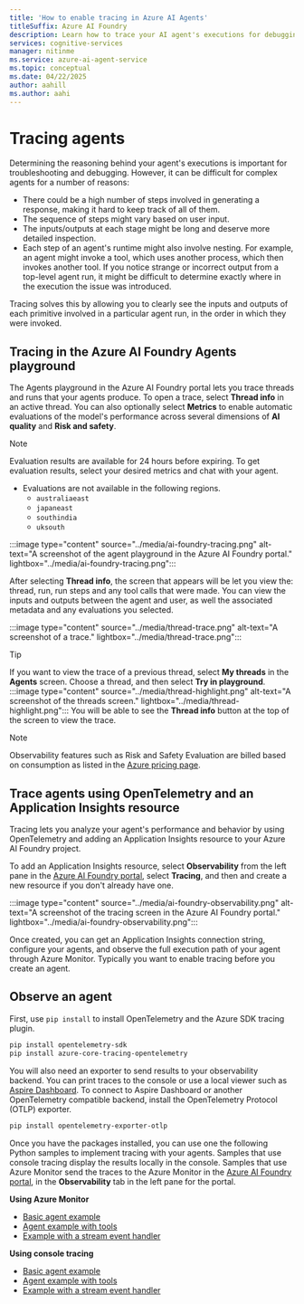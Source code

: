 ```yaml
---
title: 'How to enable tracing in Azure AI Agents'
titleSuffix: Azure AI Foundry
description: Learn how to trace your AI agent's executions for debugging and evaluation.
services: cognitive-services
manager: nitinme
ms.service: azure-ai-agent-service
ms.topic: conceptual
ms.date: 04/22/2025
author: aahill
ms.author: aahi
---
```


# Tracing agents

Determining the reasoning behind your agent's executions is important for troubleshooting and debugging. However, it can be difficult for complex agents for a number of reasons:
* There could be a high number of steps involved in generating a response, making it hard to keep track of all of them.
* The sequence of steps might vary based on user input.
* The inputs/outputs at each stage might be long and deserve more detailed inspection.
* Each step of an agent's runtime might also involve nesting. For example, an agent might invoke a tool, which uses another process, which then invokes another tool. If you notice strange or incorrect output from a top-level agent run, it might be difficult to determine exactly where in the execution the issue was introduced.

Tracing solves this by allowing you to clearly see the inputs and outputs of each primitive involved in a particular agent run, in the order in which they were invoked.

## Tracing in the Azure AI Foundry Agents playground

The Agents playground in the Azure AI Foundry portal lets you trace threads and runs that your agents produce. To open a trace, select **Thread info** in an active thread. You can also optionally select **Metrics** to enable automatic evaluations of the model's performance across several dimensions of **AI quality** and **Risk and safety**. 

> [!NOTE]
> Evaluation results are available for 24 hours before expiring. To get evaluation results, select your desired metrics and chat with your agent.
> * Evaluations are not available in the following regions.
>     * `australiaeast`
>     * `japaneast`
>     * `southindia`
>     * `uksouth`

:::image type="content" source="../media/ai-foundry-tracing.png" alt-text="A screenshot of the agent playground in the Azure AI Foundry portal." lightbox="../media/ai-foundry-tracing.png":::

After selecting **Thread info**, the screen that appears will be let you view the: thread, run, run steps and any tool calls that were made. You can view the inputs and outputs between the agent and user, as well the associated metadata and any evaluations you selected.

:::image type="content" source="../media/thread-trace.png" alt-text="A screenshot of a trace." lightbox="../media/thread-trace.png":::

> [!TIP]
> If you want to view the trace of a previous thread, select **My threads** in the **Agents** screen. Choose a thread, and then select **Try in playground**.
> :::image type="content" source="../media/thread-highlight.png" alt-text="A screenshot of the threads screen." lightbox="../media/thread-highlight.png":::
> You will be able to see the **Thread info** button at the top of the screen to view the trace. 


> [!NOTE]
> Observability features such as Risk and Safety Evaluation are billed based on consumption as listed in the [Azure pricing page](https://azure.microsoft.com/pricing/details/ai-foundry/).


## Trace agents using OpenTelemetry and an Application Insights resource

Tracing lets you analyze your agent's performance and behavior by using OpenTelemetry and adding an Application Insights resource to your Azure AI Foundry project. 

To add an Application Insights resource, select **Observability** from the left pane in the [Azure AI Foundry portal](https://ai.azure.com/?cid=learnDocs), select **Tracing**, and then and create a new resource if you don't already have one.

:::image type="content" source="../media/ai-foundry-observability.png" alt-text="A screenshot of the tracing screen in the Azure AI Foundry portal." lightbox="../media/ai-foundry-observability.png":::

Once created, you can get an Application Insights connection string, configure your agents, and observe the full execution path of your agent through Azure Monitor. Typically you want to enable tracing before you create an agent.

## Observe an agent

First, use `pip install` to install OpenTelemetry and the Azure SDK tracing plugin.

```bash
pip install opentelemetry-sdk
pip install azure-core-tracing-opentelemetry
```

You will also need an exporter to send results to your observability backend. You can print traces to the console or use a local viewer such as [Aspire Dashboard](/dotnet/aspire/fundamentals/dashboard/standalone?tabs=bash). To connect to Aspire Dashboard or another OpenTelemetry compatible backend, install the OpenTelemetry Protocol (OTLP) exporter.

```bash
pip install opentelemetry-exporter-otlp
```

Once you have the packages installed, you can use one the following Python samples to implement tracing with your agents. Samples that use console tracing display the results locally in the console. Samples that use Azure Monitor send the traces to the Azure Monitor in the [Azure AI Foundry portal](https://ai.azure.com/?cid=learnDocs), in the **Observability** tab in the left pane for the portal.

**Using Azure Monitor**
* [Basic agent example](https://github.com/Azure/azure-sdk-for-python/blob/main/sdk/ai/azure-ai-agents/samples/agents_telemetry/sample_agents_basics_with_azure_monitor_tracing.py)  
* [Agent example with tools](https://github.com/Azure/azure-sdk-for-python/blob/main/sdk/ai/azure-ai-agents/samples/agents_telemetry/sample_agents_toolset_with_azure_monitor_tracing.py)
* [Example with a stream event handler](https://github.com/Azure/azure-sdk-for-python/blob/main/sdk/ai/azure-ai-agents/samples/agents_telemetry/sample_agents_stream_eventhandler_with_azure_monitor_tracing.py)

**Using console tracing**
* [Basic agent example](https://github.com/Azure/azure-sdk-for-python/blob/main/sdk/ai/azure-ai-agents/samples/agents_telemetry/sample_agents_basics_with_console_tracing.py)
* [Agent example with tools](https://github.com/Azure/azure-sdk-for-python/blob/main/sdk/ai/azure-ai-agents/samples/agents_telemetry/sample_agents_toolset_with_console_tracing.py)
* [Example with a stream event handler](https://github.com/Azure/azure-sdk-for-python/blob/main/sdk/ai/azure-ai-agents/samples/agents_telemetry/sample_agents_stream_eventhandler_with_console_tracing.py)

